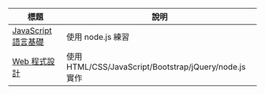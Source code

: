 | 標題  |  說明  |
|--------|-----------|
|  [JavaScript 語言基礎](../js/home.html)  |  使用 node.js 練習  |
|  [Web 程式設計](../wp/home.html)  |  使用 HTML/CSS/JavaScript/Bootstrap/jQuery/node.js 實作    |

